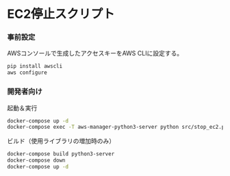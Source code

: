
# EC2停止スクリプト

### 事前設定

AWSコンソールで生成したアクセスキーをAWS CLIに設定する。
```bash
pip install awscli
aws configure
```

### 開発者向け

起動＆実行

```bash
docker-compose up -d
docker-compose exec -T aws-manager-python3-server python src/stop_ec2.py
```

ビルド（使用ライブラリの増加時のみ）

```bash
docker-compose build python3-server
docker-compose down
docker-compose up -d
```
